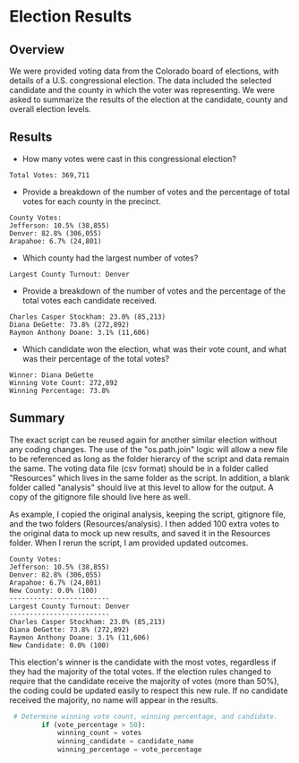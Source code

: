 # Election Results
## Overview
We were provided voting data from the Colorado board of elections, with details of a U.S. congressional election. The data included the selected candidate and the county in which the voter was representing. We were asked to summarize the results of the election at the candidate, county and overall election levels.

## Results
  - How many votes were cast in this congressional election?
  ```
  Total Votes: 369,711
  ```
  - Provide a breakdown of the number of votes and the percentage of total votes for each county in the precinct.
   ```
  County Votes:
  Jefferson: 10.5% (38,855)
  Denver: 82.8% (306,055)
  Arapahoe: 6.7% (24,801)
  ```
  - Which county had the largest number of votes?
  ```
  Largest County Turnout: Denver
  ```
  - Provide a breakdown of the number of votes and the percentage of the total votes each candidate received.
  ```
  Charles Casper Stockham: 23.0% (85,213)
  Diana DeGette: 73.8% (272,892)
  Raymon Anthony Doane: 3.1% (11,606)
  ```
  - Which candidate won the election, what was their vote count, and what was their percentage of the total votes?
  ```
  Winner: Diana DeGette
  Winning Vote Count: 272,892
  Winning Percentage: 73.8%
  ```
## Summary
The exact script can be reused again for another similar election without any coding changes. The use of the "os.path.join" logic will allow a new file to be referenced as long as the folder hierarcy of the script and data remain the same. The voting data file (csv format) should be in a folder called "Resources" which lives in the same folder as the script. In addition, a blank folder called "analysis" should live at this level to allow for the output. A copy of the gitignore file should live here as well.

As example, I copied the original analysis, keeping the script, gitignore file, and the two folders (Resources/analysis). I then added 100 extra votes to the original data to mock up new results, and saved it in the Resources folder. When I rerun the script, I am provided updated outcomes.
  ```
  County Votes:
  Jefferson: 10.5% (38,855)
  Denver: 82.8% (306,055)
  Arapahoe: 6.7% (24,801)
  New County: 0.0% (100)
  -------------------------
  Largest County Turnout: Denver
  -------------------------
  Charles Casper Stockham: 23.0% (85,213)
  Diana DeGette: 73.8% (272,892)
  Raymon Anthony Doane: 3.1% (11,606)
  New Candidate: 0.0% (100)
  ```
 This election's winner is the candidate with the most votes, regardless if they had the majority of the total votes. If the election rules changed to require that the candidate receive the majority of votes (more than 50%), the coding could be updated easily to respect this new rule. If no candidate received the majority, no name will appear in the results.

```Python
 # Determine winning vote count, winning percentage, and candidate.
        if (vote_percentage > 50):
            winning_count = votes
            winning_candidate = candidate_name
            winning_percentage = vote_percentage
```
